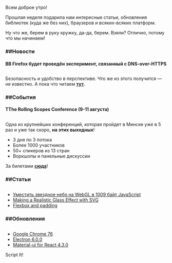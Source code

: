 Всем доброе утро!

Прошлая неделя подарила нам интересные статьи, обновления библиотек (куда же без них), браузеров и всяких-всяких платформ.

Ну что же, берем в руку кружку, да-да, берем. Взяли? Отлично, потому что мы начинаем!

### ##Новости

#### ВВ Firefox будет проведён эксперимент, связанный с DNS-over-HTTPS

##

Безопасность и удобство в перспективе. Что же из этого получится — не известно. А пока что читаем **[тут](https://vk.com/away.php?to=https%3A%2F%2Fwww.opennet.ru%2Fopennews%2Fart.shtml%3Fnum%3D51204)**.

### ##События

#### TThe Rolling Scopes Conference (9-11 августа)

##

Одна из крупнейших конференций, которая пройдет в Минске уже в 5 раз и уже так скоро, **на этих выходных**!

- 3 дня по 3 потока
- Более 1000 участников
- 50+ спикеров из 13 стран
- Воркшопы и панельные дискуссии

За билетами **[сюда](https://vk.com/away.php?to=https%3A%2F%2Frsconf.by%2F%23ticket)**!

### ##Статьи

##

- [Уместить звездное небо на WebGL в 1009 байт JavaScript](https://vk.com/away.php?to=https%3A%2F%2Fhabr.com%2Fru%2Fpost%2F462115%2F)
- [Making a Realistic Glass Effect with SVG](https://vk.com/away.php?to=https%3A%2F%2Fcss-tricks.com%2Fmaking-a-realistic-glass-effect-with-svg%2F)
- [Flexbox and padding](https://vk.com/away.php?to=https%3A%2F%2Fwww.chenhuijing.com%2Fblog%2Fflexbox-and-padding)

### ##Обновления

##

- [Google Chrome 76](https://vk.com/away.php?to=https%3A%2F%2Fsupport.google.com%2Fchrome%2Fa%2Fanswer%2F7679408)
- [Electron 6.0.0](https://vk.com/away.php?to=https%3A%2F%2Felectronjs.org%2Freleases%2Fstable%23release-notes-for-600)
- [Material-ui for React 4.3.0](https://vk.com/away.php?to=https%3A%2F%2Fgithub.com%2Fmui-org%2Fmaterial-ui%2Fblob%2Fmaster%2FCHANGELOG.md)

Script It!
